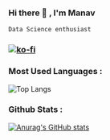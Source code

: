 ### Hi there 👋 , I'm Manav
```
Data Science enthusiast
```
<!--
**singh-manavv/singh-manavv** is a ✨ _special_ ✨ repository because its `README.md` (this file) appears on your GitHub profile.

Here are some ideas to get you started:

- 🔭 I’m currently working on ...
- 🌱 I’m currently learning ...
- 👯 I’m looking to collaborate on ...
- 🤔 I’m looking for help with ...
- 💬 Ask me about ...
- 📫 How to reach me: ...
- 😄 Pronouns: ...
- ⚡ Fun fact: ...
-->
### [![ko-fi](https://ko-fi.com/img/githubbutton_sm.svg)](https://ko-fi.com/P5P2DYTUD)

### Most Used Languages :
![Top Langs](https://github-readme-stats.vercel.app/api/top-langs/?username=singh-manavv&layout=compact&theme=panda&text_color=ffffff)

### Github Stats :
[![Anurag's GitHub stats](https://github-readme-stats.vercel.app/api?username=singh-manavv&theme=panda&text_color=ffffff&show_icons=true)](https://ko-fi.com/singhmanav) 


